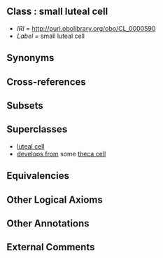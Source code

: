 
## Class : small luteal cell

 * *IRI* = http://purl.obolibrary.org/obo/CL_0000590
 * *Label* = small luteal cell

## Synonyms


## Cross-references


## Subsets


## Superclasses

 * [luteal cell](../../CL/75/CL_0000175.md)
 * [develops from](../../RO/02/RO_0002202.md) some [theca cell](../../CL/03/CL_0000503.md)

## Equivalencies


## Other Logical Axioms


## Other Annotations


## External Comments

